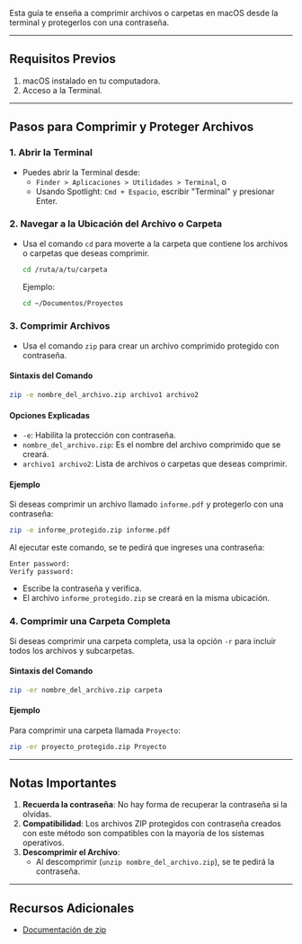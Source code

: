 
Esta guía te enseña a comprimir archivos o carpetas en macOS desde la terminal y protegerlos con una contraseña.

---

## **Requisitos Previos**
1. macOS instalado en tu computadora.
2. Acceso a la Terminal.

---

## **Pasos para Comprimir y Proteger Archivos**

### **1. Abrir la Terminal**
- Puedes abrir la Terminal desde:
  - `Finder > Aplicaciones > Utilidades > Terminal`, o
  - Usando Spotlight: `Cmd + Espacio`, escribir "Terminal" y presionar Enter.

### **2. Navegar a la Ubicación del Archivo o Carpeta**
- Usa el comando `cd` para moverte a la carpeta que contiene los archivos o carpetas que deseas comprimir.
  ```bash
  cd /ruta/a/tu/carpeta
  ```
  Ejemplo:
  ```bash
  cd ~/Documentos/Proyectos
  ```

### **3. Comprimir Archivos**
- Usa el comando `zip` para crear un archivo comprimido protegido con contraseña.

#### **Sintaxis del Comando**
```bash
zip -e nombre_del_archivo.zip archivo1 archivo2
```

#### **Opciones Explicadas**
- `-e`: Habilita la protección con contraseña.
- `nombre_del_archivo.zip`: Es el nombre del archivo comprimido que se creará.
- `archivo1 archivo2`: Lista de archivos o carpetas que deseas comprimir.

#### **Ejemplo**
Si deseas comprimir un archivo llamado `informe.pdf` y protegerlo con una contraseña:
```bash
zip -e informe_protegido.zip informe.pdf
```

Al ejecutar este comando, se te pedirá que ingreses una contraseña:
```
Enter password:
Verify password:
```
- Escribe la contraseña y verifica.
- El archivo `informe_protegido.zip` se creará en la misma ubicación.

### **4. Comprimir una Carpeta Completa**
Si deseas comprimir una carpeta completa, usa la opción `-r` para incluir todos los archivos y subcarpetas.

#### **Sintaxis del Comando**
```bash
zip -er nombre_del_archivo.zip carpeta
```

#### **Ejemplo**
Para comprimir una carpeta llamada `Proyecto`:
```bash
zip -er proyecto_protegido.zip Proyecto
```

---

## **Notas Importantes**
1. **Recuerda la contraseña**: No hay forma de recuperar la contraseña si la olvidas.
2. **Compatibilidad**: Los archivos ZIP protegidos con contraseña creados con este método son compatibles con la mayoría de los sistemas operativos.
3. **Descomprimir el Archivo**:
   - Al descomprimir (`unzip nombre_del_archivo.zip`), se te pedirá la contraseña.

---

## **Recursos Adicionales**
- [Documentación de zip](https://linux.die.net/man/1/zip)
